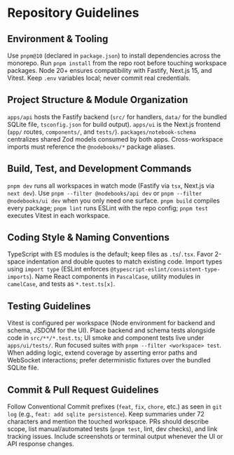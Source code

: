 # Repository Guidelines

## Environment & Tooling
Use `pnpm@10` (declared in `package.json`) to install dependencies across the monorepo. Run `pnpm install` from the repo root before touching workspace packages. Node 20+ ensures compatibility with Fastify, Next.js 15, and Vitest. Keep `.env` variables local; never commit real credentials.

## Project Structure & Module Organization
`apps/api` hosts the Fastify backend (`src/` for handlers, `data/` for the bundled SQLite file, `tsconfig.json` for build output). `apps/ui` is the Next.js frontend (`app/` routes, `components/`, and `tests/`). `packages/notebook-schema` centralizes shared Zod models consumed by both apps. Cross-workspace imports must reference the `@nodebooks/*` package aliases.

## Build, Test, and Development Commands
`pnpm dev` runs all workspaces in watch mode (Fastify via `tsx`, Next.js via `next dev`). Use `pnpm --filter @nodebooks/api dev` or `pnpm --filter @nodebooks/ui dev` when you only need one surface. `pnpm build` compiles every package; `pnpm lint` runs ESLint with the repo config; `pnpm test` executes Vitest in each workspace.

## Coding Style & Naming Conventions
TypeScript with ES modules is the default; keep files as `.ts`/`.tsx`. Favor 2-space indentation and double quotes to match existing code. Import types using `import type` (ESLint enforces `@typescript-eslint/consistent-type-imports`). Name React components in `PascalCase`, utility modules in `camelCase`, and tests as `*.test.ts[x]`.

## Testing Guidelines
Vitest is configured per workspace (Node environment for backend and schema, JSDOM for the UI). Place backend and schema tests alongside code in `src/**/*.test.ts`; UI smoke and component tests live under `apps/ui/tests/`. Run focused suites with `pnpm --filter <workspace> test`. When adding logic, extend coverage by asserting error paths and WebSocket interactions; prefer deterministic fixtures over the bundled SQLite file.

## Commit & Pull Request Guidelines
Follow Conventional Commit prefixes (`feat`, `fix`, `chore`, etc.) as seen in `git log` (e.g., `feat: add sqlite persistence`). Keep summaries under 72 characters and mention the touched workspace. PRs should describe scope, list manual/automated tests (`pnpm test`, lint, dev checks), and link tracking issues. Include screenshots or terminal output whenever the UI or API response changes.
